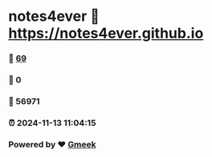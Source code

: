 # notes4ever :link: https://notes4ever.github.io 
### :page_facing_up: [69](https://notes4ever.github.io/tag.html) 
### :speech_balloon: 0 
### :hibiscus: 56971 
### :alarm_clock: 2024-11-13 11:04:15 
### Powered by :heart: [Gmeek](https://github.com/Meekdai/Gmeek)
